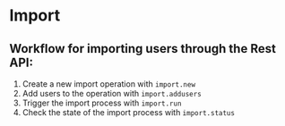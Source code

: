 # Import

## Workflow for importing users through the Rest API:

1. Create a new import operation with `import.new`
2. Add users to the operation with `import.addusers`
3. Trigger the import process with `import.run`
4. Check the state of the import process with `import.status`